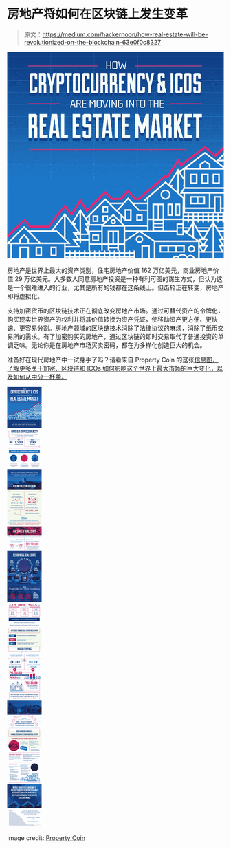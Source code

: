 # 房地产将如何在区块链上发生变革

> 原文：<https://medium.com/hackernoon/how-real-estate-will-be-revolutionized-on-the-blockchain-63e0f0c8327>

![](img/4b8fc9975529aa46e3cf78299e6b2033.png)

房地产是世界上最大的资产类别，住宅房地产价值 162 万亿美元，商业房地产价值 29 万亿美元。大多数人同意房地产投资是一种有利可图的谋生方式，但认为这是一个很难进入的行业，尤其是所有的钱都在这条线上。但齿轮正在转变，房地产即将虚拟化。

支持加密货币的区块链技术正在彻底改变房地产市场。通过可替代资产的令牌化，购买现实世界资产的权利并将其价值转换为资产凭证，使移动资产更方便、更快速、更容易分割。房地产领域的区块链技术消除了法律协议的麻烦，消除了纸币交易所的需求。有了加密购买的房地产，通过区块链的即时交易取代了普通投资的单调乏味。无论你是在房地产市场买卖密码，都在为多样化创造巨大的机会。

准备好在现代房地产中一试身手了吗？请看来自 Property Coin 的这张[信息图，了解更多关于加密、区块链和 ICOs 如何影响这个世界上最大市场的巨大变化，以及如何从中分一杯羹。](https://propertycoin.re/en/blockchain-and-realestate/)

![](img/fdbfae7b6e22fc5b01a305e80dc375ea.png)

image credit: [Property Coin](https://propertycoin.re/en/blockchain-and-realestate/)